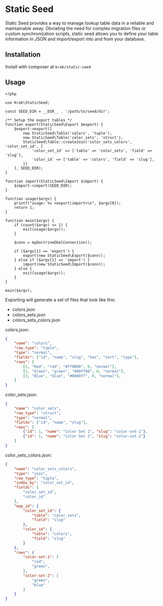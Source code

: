 # Static Seed

Static Seed provides a way to manage lookup table data in a reliable and maintainable away. Obviating the need for complex migration files or custom synchronization scripts, static seed allows you to define your table information in JSON and import/export into and from your database.

## Installation

Install with composer at `krak/static-seed`

## Usage

```
<?php

use Krak\StaticSeed;

const SEED_DIR = __DIR__ . '/path/to/seed/dir';

/** Setup the export tables */
function export(StaticSeed\Export $export) {
    $export->export([
        new StaticSeed\Table('colors', 'tuple'),
        new StaticSeed\Table('color_sets', 'struct'),
        StaticSeed\Table::createJoin('color_sets_colors', 'color_set_id', [
            'color_set_id' => ['table' => 'color_sets', 'field' => 'slug'],
            'color_id' => ['table' => 'colors', 'field' => 'slug'],
        ])
    ], SEED_DIR);
}

function import(StaticSeed\Import $import) {
    $import->import(SEED_DIR);
}

function usage($argv) {
    printf("usage: %s <export|import>\n", $argv[0]);
    return 1;
}

function main($argv) {
    if (count($argv) <= 1) {
        exit(usage($argv));
    }

    $conn = myDoctrineDbalConnection();

    if ($argv[1] == 'export') {
        export(new StaticSeed\Export($conn));
    } else if ($argv[1] == 'import') {
        import(new StaticSeed\Import($conn));
    } else {
        exit(usage($argv));
    }
}

main($argv);
```

Exporting will generate a set of files that look like this:

- colors.json
- colors_sets.json
- colors_sets_colors.json

colors.json:

```json
{
    "name": "colors",
    "row_type": "tuple",
    "type": "normal",
    "fields": ["id", "name", "slug", "hex", "sort", "type"],
    "rows": [
        [1, "Red", "red", "#ff0000", 0, "normal"],
        [2, "Green", "green", "#00ff00", 0, "normal"],
        [3, "Blue", "blue", "#0000ff", 0, "normal"],
    ]
}

```

color_sets.json:

```json
{
    "name": "color_sets",
    "row_type": "struct",
    "type": "normal",
    "fields": ["id", "name", "slug"],
    "rows": [
        {"id": 1, "name": "Color Set 1", "slug": "color-set-1"},
        {"id": 1, "name": "Color Set 2", "slug": "color-set-2"}
    ]
}
```

color_sets_colors.json:

```json
{
    "name": "color_sets_colors",
    "type": "join",
    "row_type": "tuple",
    "index_by": "color_set_id",
    "fields": [
        "color_set_id",
        "color_id"
    ],
    "map_id": {
        "color_set_id": {
            "table": "color_sets",
            "field": "slug"
        },
        "color_id": {
            "table": "colors",
            "field": "slug"
        }
    },
    "rows": {
        "color-set-1": [
            "red",
            "green",
        ],
        "color-set-2": [
            "green",
            "blue"
        ]
    }
}
```
